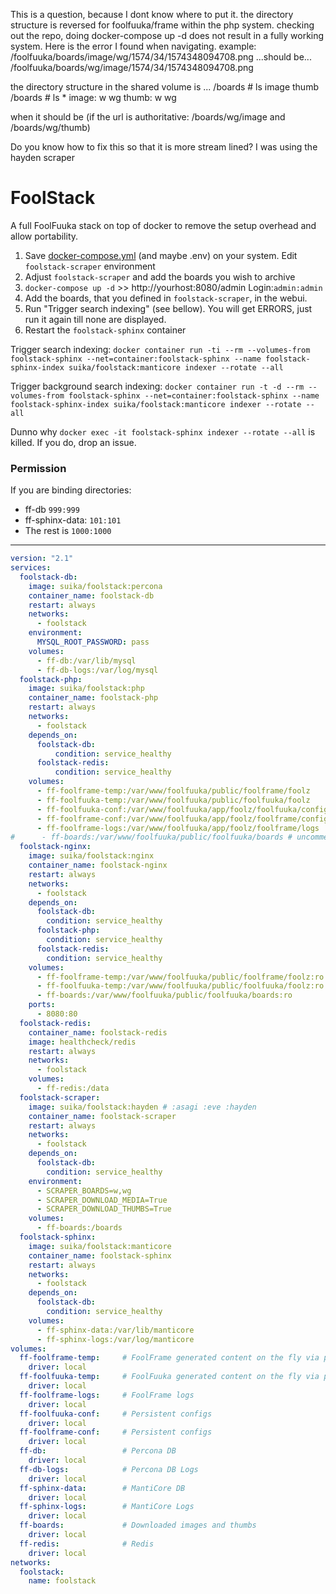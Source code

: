 This is a question, because I dont know where to put it. 
the directory structure is reversed for foolfuuka/frame within the php system. 
checking out the repo, doing docker-compose up -d does not result in a fully working system. 
Here is the error I found when navigating. 
example: /foolfuuka/boards/image/wg/1574/34/1574348094708.png ...should be...
      /foolfuuka/boards/wg/image/1574/34/1574348094708.png
      
the directory structure in the shared volume is ...
/boards # ls
image  thumb
/boards # ls *
image:
w   wg
thumb:
w   wg

when it should be (if the url is authoritative: /boards/wg/image and /boards/wg/thumb)

Do you know how to fix this so that it is more stream lined? I was using the hayden scraper


# FoolStack

A full FoolFuuka stack on top of docker to remove the setup overhead and allow portability.

1. Save [docker-compose.yml](docker-compose.yml) (and maybe .env) on your system. Edit `foolstack-scraper` environment
2. Adjust `foolstack-scraper` and add the boards you wish to archive
3. `docker-compose up -d` >>  http://yourhost:8080/admin Login:`admin:admin`
4. Add the boards, that you defined in `foolstack-scraper`, in the webui.
5. Run "Trigger search indexing" (see bellow). You will get ERRORS, just run it again till none are displayed.
6. Restart the `foolstack-sphinx` container

Trigger search indexing: `docker container run -ti --rm --volumes-from foolstack-sphinx --net=container:foolstack-sphinx --name foolstack-sphinx-index suika/foolstack:manticore indexer --rotate --all`

Trigger background search indexing: `docker container run -t -d --rm --volumes-from foolstack-sphinx --net=container:foolstack-sphinx --name foolstack-sphinx-index suika/foolstack:manticore indexer --rotate --all`

Dunno why `docker exec -it foolstack-sphinx indexer --rotate --all` is killed. If you do, drop an issue.

### Permission
If you are binding directories:
 * ff-db `999:999`
 * ff-sphinx-data: `101:101`
 * The rest is `1000:1000`
----------------------
```yaml
version: "2.1"
services:
  foolstack-db:
    image: suika/foolstack:percona
    container_name: foolstack-db
    restart: always
    networks:
      - foolstack
    environment:
      MYSQL_ROOT_PASSWORD: pass
    volumes:
      - ff-db:/var/lib/mysql
      - ff-db-logs:/var/log/mysql
  foolstack-php:
    image: suika/foolstack:php
    container_name: foolstack-php
    restart: always
    networks:
      - foolstack
    depends_on:
      foolstack-db:
          condition: service_healthy
      foolstack-redis:
          condition: service_healthy
    volumes:
      - ff-foolframe-temp:/var/www/foolfuuka/public/foolframe/foolz
      - ff-foolfuuka-temp:/var/www/foolfuuka/public/foolfuuka/foolz
      - ff-foolfuuka-conf:/var/www/foolfuuka/app/foolz/foolfuuka/config
      - ff-foolframe-conf:/var/www/foolfuuka/app/foolz/foolframe/config
      - ff-foolframe-logs:/var/www/foolfuuka/app/foolz/foolframe/logs
#      - ff-boards:/var/www/foolfuuka/public/foolfuuka/boards # uncomment for image uploads by foolfuuka
  foolstack-nginx:
    image: suika/foolstack:nginx
    container_name: foolstack-nginx
    restart: always
    networks:
      - foolstack
    depends_on:
      foolstack-db:
        condition: service_healthy
      foolstack-php:
        condition: service_healthy
      foolstack-redis:
        condition: service_healthy
    volumes:
      - ff-foolframe-temp:/var/www/foolfuuka/public/foolframe/foolz:ro
      - ff-foolfuuka-temp:/var/www/foolfuuka/public/foolfuuka/foolz:ro
      - ff-boards:/var/www/foolfuuka/public/foolfuuka/boards:ro
    ports:
      - 8080:80
  foolstack-redis:
    container_name: foolstack-redis
    image: healthcheck/redis
    restart: always
    networks:
      - foolstack
    volumes:
      - ff-redis:/data
  foolstack-scraper:
    image: suika/foolstack:hayden # :asagi :eve :hayden
    container_name: foolstack-scraper
    restart: always
    networks:
      - foolstack
    depends_on:
      foolstack-db:
        condition: service_healthy
    environment:
      - SCRAPER_BOARDS=w,wg
      - SCRAPER_DOWNLOAD_MEDIA=True
      - SCRAPER_DOWNLOAD_THUMBS=True
    volumes:
      - ff-boards:/boards
  foolstack-sphinx:
    image: suika/foolstack:manticore
    container_name: foolstack-sphinx
    restart: always
    networks:
      - foolstack
    depends_on:
      foolstack-db:
        condition: service_healthy
    volumes:
      - ff-sphinx-data:/var/lib/manticore
      - ff-sphinx-logs:/var/log/manticore
volumes:
  ff-foolframe-temp:     # FoolFrame generated content on the fly via php
    driver: local
  ff-foolfuuka-temp:     # FoolFuuka generated content on the fly via php
    driver: local
  ff-foolframe-logs:     # FoolFrame logs
    driver: local
  ff-foolfuuka-conf:     # Persistent configs
    driver: local
  ff-foolframe-conf:     # Persistent configs
    driver: local
  ff-db:                 # Percona DB
    driver: local
  ff-db-logs:            # Percona DB Logs
    driver: local
  ff-sphinx-data:        # MantiCore DB
    driver: local
  ff-sphinx-logs:        # MantiCore Logs
    driver: local
  ff-boards:             # Downloaded images and thumbs
    driver: local
  ff-redis:              # Redis
    driver: local
networks:
  foolstack:
    name: foolstack
```
